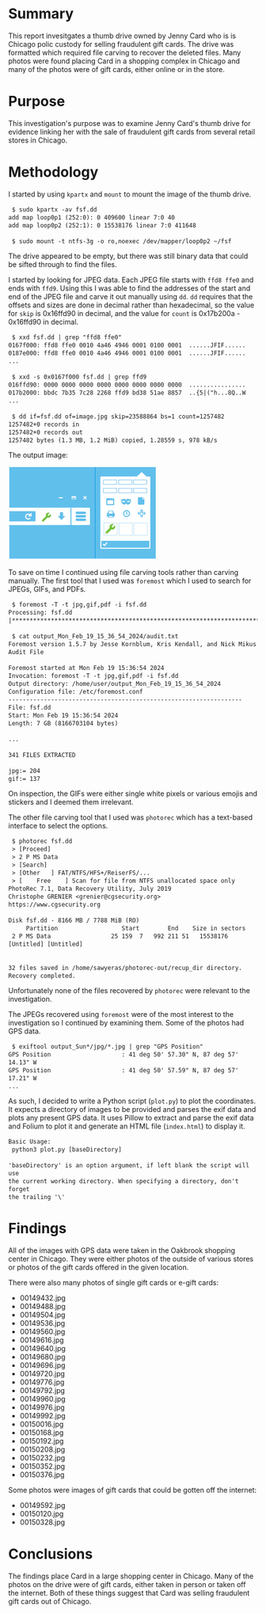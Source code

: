 # Summary
This report invesitgates a thumb drive owned by Jenny Card who is is Chicago polic 
custody for selling fraudulent gift cards. The drive was formatted which required
file carving to recover the deleted files. Many photos were found placing Card in a 
shopping complex in Chicago and many of the photos were of gift cards, either online or 
in the store.

# Purpose
This investigation's purpose was to examine Jenny Card's thumb drive for evidence linking
her with the sale of fraudulent gift cards from several retail stores in Chicago.

# Methodology
I started by using `kpartx` and `mount` to mount the image of the thumb drive. 

```
 $ sudo kpartx -av fsf.dd
add map loop0p1 (252:0): 0 409600 linear 7:0 40
add map loop0p2 (252:1): 0 15538176 linear 7:0 411648

 $ sudo mount -t ntfs-3g -o ro,noexec /dev/mapper/loop0p2 ~/fsf
```

The drive appeared to be empty, but there was still binary data that could be sifted through
to find the files. 

I started by looking for JPEG data. Each JPEG file starts with `ffd8 ffe0` and ends with 
`ffd9`. Using this I was able to find the addresses of the start and end of the JPEG file
and carve it out manually using `dd`. `dd` requires that the offsets and sizes are done in 
decimal rather than hexadecimal, so the value for `skip` is 0x16ffd90 in decimal, and the 
value for `count` is 0x17b200a - 0x16ffd90 in decimal.

```
 $ xxd fsf.dd | grep "ffd8 ffe0"
0167f000: ffd8 ffe0 0010 4a46 4946 0001 0100 0001  ......JFIF......
0187e000: ffd8 ffe0 0010 4a46 4946 0001 0100 0001  ......JFIF......
...

 $ xxd -s 0x0167f000 fsf.dd | grep ffd9
016ffd90: 0000 0000 0000 0000 0000 0000 0000 0000  ................
017b2000: bbdc 7b35 7c28 2268 ffd9 bd38 51ae 8857  ..{5|("h...8Q..W
...

 $ dd if=fsf.dd of=image.jpg skip=23588864 bs=1 count=1257482
1257482+0 records in
1257482+0 records out
1257482 bytes (1.3 MB, 1.2 MiB) copied, 1.28559 s, 978 kB/s
```

The output image:

![image.jpg](./image.jpg)

To save on time I continued using file carving tools rather than carving manually. 
The first tool that I used was `foremost` which I used to search for JPEGs, GIFs, and PDFs. 

```
 $ foremost -T -t jpg,gif,pdf -i fsf.dd
Processing: fsf.dd
|******************************************************************************|

 $ cat output_Mon_Feb_19_15_36_54_2024/audit.txt
Foremost version 1.5.7 by Jesse Kornblum, Kris Kendall, and Nick Mikus
Audit File

Foremost started at Mon Feb 19 15:36:54 2024
Invocation: foremost -T -t jpg,gif,pdf -i fsf.dd
Output directory: /home/user/output_Mon_Feb_19_15_36_54_2024
Configuration file: /etc/foremost.conf
------------------------------------------------------------------
File: fsf.dd
Start: Mon Feb 19 15:36:54 2024
Length: 7 GB (8166703104 bytes)

...

341 FILES EXTRACTED

jpg:= 204
gif:= 137
```

On inspection, the GIFs were either single white pixels or various emojis and stickers and I 
deemed them irrelevant. 

The other file carving tool that I used was `photorec` which has a text-based interface to 
select the options.

```
 $ photorec fsf.dd
 > [Proceed]
 > 2 P MS Data
 > [Search]
 > [Other	] FAT/NTFS/HFS+/ReiserFS/...
 > [	Free	] Scan for file from NTFS unallocated space only
PhotoRec 7.1, Data Recovery Utility, July 2019
Christophe GRENIER <grenier@cgsecurity.org>
https://www.cgsecurity.org

Disk fsf.dd - 8166 MB / 7788 MiB (RO)
     Partition                  Start        End    Size in sectors
 2 P MS Data                 25 159  7   992 211 51   15538176 [Untitled] [Untitled]


32 files saved in /home/sawyeras/photorec-out/recup_dir directory.
Recovery completed. 
```

Unfortunately none of the files recovered by `photorec` were relevant to the investigation.

The JPEGs recovered using `foremost` were of the most interest to the investigation so I 
continued by examining them. Some of the photos had GPS data.

```
 $ exiftool output_Sun*/jpg/*.jpg | grep "GPS Position"
GPS Position                    : 41 deg 50' 57.30" N, 87 deg 57' 14.13" W
GPS Position                    : 41 deg 50' 57.59" N, 87 deg 57' 17.21" W
...
```

As such, I decided to write a Python script (`plot.py`) to plot the coordinates. 
It expects a directory of images to be provided and parses the exif data and plots
any present GPS data. It uses Pillow to extract and parse the exif data and Folium to plot 
it and generate an HTML file (`index.html`) to display it. 

```
Basic Usage:
 python3 plot.py [baseDirectory]

'baseDirectory' is an option argument, if left blank the script will use 
the current working directory. When specifying a directory, don't forget 
the trailing '\'
```

# Findings
All of the images with GPS data were taken in the Oakbrook shopping center in Chicago. 
They were either photos of the outside of various stores or photos of the gift cards offered
in the given location. 

There were also many photos of single gift cards or e-gift cards:
- 00149432.jpg
- 00149488.jpg
- 00149504.jpg
- 00149536.jpg
- 00149560.jpg
- 00149616.jpg
- 00149640.jpg
- 00149680.jpg
- 00149696.jpg
- 00149720.jpg
- 00149776.jpg
- 00149792.jpg
- 00149960.jpg
- 00149976.jpg
- 00149992.jpg
- 00150016.jpg
- 00150168.jpg
- 00150192.jpg
- 00150208.jpg
- 00150232.jpg
- 00150352.jpg
- 00150376.jpg

Some photos were images of gift cards that could be gotten off the internet:
- 00149592.jpg 
- 00150120.jpg
- 00150328.jpg 

# Conclusions
The findings place Card in a large shopping center in Chicago. Many of the photos on the 
drive were of gift cards, either taken in person or taken off the internet. 
Both of these things suggest that Card was selling fraudulent gift cards out of Chicago. 
